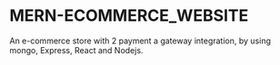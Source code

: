 # MERN-ECOMMERCE_WEBSITE
An e-commerce store with 2 payment a gateway integration, by using mongo, Express, React and Nodejs.
